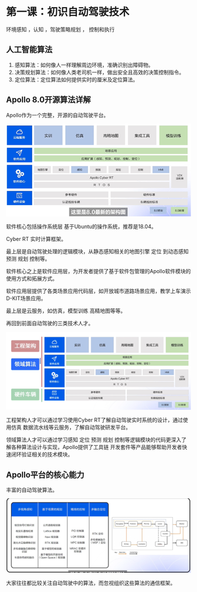 # 第一课：初识自动驾驶技术

环境感知 ，认知 ，驾驶策略规划 ， 控制和执行

## 人工智能算法

1. 感知算法：如何像人一样理解周边环境，准确识别出障碍物。
2. 决策规划算法：如何像人类老司机一样，做出安全且高效的决策控制指令。
3. 定位算法：定位算法如何提供实时的厘米及定位算法。

## Apollo 8.0开源算法详解

Apollo作为一个完整，开源的自动驾驶平台。

![](自动驾驶新人之旅res/架构图.png)

软件核心包括操作系统层 基于Ubuntu的操作系统，推荐是18.04。

Cyber RT 实时计算框架。

最上层是自动驾驶处理的逻辑模块，从静态感知相关的地图引擎 定位 到动态感知 预测 规划 控制等。

软件核心之上是软件应用层，为开发者提供了基于软件包管理的Apollo软件模块的使用方式和拓展方式。

软件应用层提供了各类场景应用代码层，如开放城市道路场景应用，教学上车演示D-KIT场景应用。

最上层是云服务，如仿真，模型训练 高精地图等等。

再回到前面自动驾驶的三类技术人才。

![](自动驾驶新人之旅res/人才分布.png)

工程架构人才可以通过学习使用Cyber RT了解自动驾驶实时系统的设计，通过使用仿真 数据流水线等云服务，了解自动驾驶研发平台。

领域算法人才可以通过学习感知 定位 预测 规划 控制等逻辑模块的代码更深入了解各种算法设计与实现，Apollo提供了工具链 开发套件等产品能够帮助开发者快速闭环验证相关的技术模块。

## Apollo平台的核心能力

丰富的自动驾驶算法。

![](自动驾驶新人之旅res/丰富的自动驾驶算法.png)

大家往往都比较关注自动驾驶中的算法，而忽视组织这些算法的通信框架。